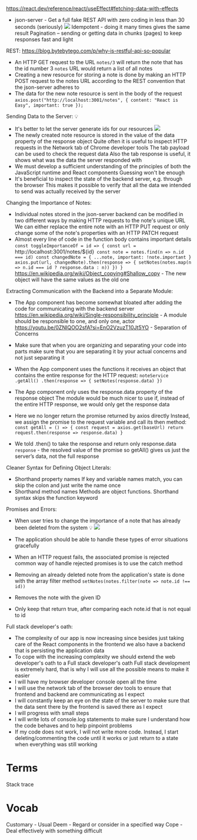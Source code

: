 https://react.dev/reference/react/useEffect#fetching-data-with-effects
- json-server - Get a full fake REST API with zero coding in less than 30 seconds (seriously)
![](https://substackcdn.com/image/fetch/w_1272,c_limit,f_webp,q_auto:good,fl_progressive:steep/https%3A%2F%2Fbucketeer-e05bbc84-baa3-437e-9518-adb32be77984.s3.amazonaws.com%2Fpublic%2Fimages%2F7dddcbec-355c-4697-9c52-b560eaa30fab_1600x900.png)
Idempotent - doing it many times gives the same result
Pagination – sending or getting data in chunks (pages) to keep responses fast and light

REST: https://blog.bytebytego.com/p/why-is-restful-api-so-popular
- An HTTP GET request to the URL `notes/3` will return the note that has the id number 3 `notes` URL would return a list of all notes
- Creating a new resource for storing a note is done by making an HTTP POST request
  to the notes URL according to the REST convention that the json-server adheres to
- The data for the new note resource is sent in the body of the request
`axios.post("http://localhost:3001/notes", {
  content: "React is Easy",
  important: true
});`


Sending Data to the Server: 💡
- It's better to let the server generate ids for our resources
![](https://fullstackopen.com/static/c5552febd21af4b5e6da5670e3eba1d0/5a190/20new.png)
- The newly created note resource is stored in the value of the data property of the response object
  Quite often it is useful to inspect HTTP requests in the Network tab of Chrome developer tools
  The tab payload can be used to check the request data
  Also the tab response is useful, it shows what was the data the server responded with
- We must develop a sufficient understanding of the principles of both the JavaScript runtime and React components
  Guessing won't be enough
- It's beneficial to inspect the state of the backend server, e.g. through the browser
  This makes it possible to verify that all the data we intended to send was actually received by the server


Changing the Importance of Notes:
- Individual notes stored in the json-server backend can be modified in two different ways by making HTTP requests to the note's unique URL
  We can either replace the entire note with an HTTP PUT request or only change some of the note's properties with an HTTP PATCH request
- Almost every line of code in the function body contains important details
`const toggleImportanceOf = id => {
  const url = `http://localhost:3001/notes/${id}`
  const note = notes.find(n => n.id === id)
  const changedNote = { ...note, important: !note.important }
  axios.put(url, changedNote).then(response => {
    setNotes(notes.map(n => n.id === id ? response.data : n))
  })
}`
https://en.wikipedia.org/wiki/Object_copying#Shallow_copy - The new object will have the same values as the old one


Extracting Communication with the Backend into a Separate Module:
- The App component has become somewhat bloated after adding the code for communicating with the backend server
https://en.wikipedia.org/wiki/Single-responsibility_principle - A module should be responsible to one, and only one, actor
https://youtu.be/0ZNIQOO2sfA?si=EnO2VzuzT10Jt5YO - Separation of Concerns
- Make sure that when you are organizing and separating your code into parts
  make sure that you are separating it by your actual concerns and not just separating it

- When the App component uses the functions it receives an object that contains the entire response for the HTTP request:
`noteService
  .getAll()
  .then(response => {
    setNotes(response.data)
  })`
- The App component only uses the response.data property of the response object
  The module would be much nicer to use if, instead of the entire HTTP response, we would only get the response data
- Here we no longer return the promise returned by axios directly
  Instead, we assign the promise to the request variable and call its then method:
`const getAll = () => {
  const request = axios.get(baseUrl)
  return request.then(response => response.data)
}`
- We told .then() to take the response and return only response.data `response` - the resolved value of the promise
  so getAll() gives us just the server’s data, not the full response


Cleaner Syntax for Defining Object Literals:
- Shorthand property names
  If key and variable names match, you can skip the colon and just write the name once
- Shorthand method names
  Methods are object functions. Shorthand syntax skips the function keyword


Promises and Errors:
- When user tries to change the importance of a note that has already been deleted from the system 💡
![](https://fullstackopen.com/static/fb3939d7196db5c1bb722bcf8b5ed0ac/5a190/23e.png)
- The application should be able to handle these types of error situations gracefully
- When an HTTP request fails, the associated promise is rejected
  common way of handle rejected promises is to use the catch method

- Removing an already deleted note from the application's state is done with the array filter method
`setNotes(notes.filter(note => note.id !== id))`
- Removes the note with the given ID
- Only keep that return true, after comparing each note.id that is not equal to id
<!-- - Imagine you're going through a basket of fruits and only keeping the ones that are not apples -->
<!-- `fruits.filter(fruit => fruit !== "apple")` -->

<!-- - Computed property: -->
<!-- `const key = "score"; -->
<!-- const obj = { -->
<!--   [key]: 100 -->
<!-- }; -->
<!-- console.log(obj);` // { score: 100 } -->
<!-- - Instead of writing score: 100, -->
<!--   you write [key]: 100, and JS computes that key (looks at the value of key, which is "score") -->


Full stack developer's oath:
- The complexity of our app is now increasing since besides just taking care of the React components in the frontend
  we also have a backend that is persisting the application data
- To cope with the increasing complexity we should extend the web developer's oath to a Full stack developer's oath
Full stack development is extremely hard, that is why I will use all the possible means to make it easier
- I will have my browser developer console open all the time
- I will use the network tab of the browser dev tools to ensure that frontend
  and backend are communicating as I expect
- I will constantly keep an eye on the state of the server to make sure that the data
  sent there by the frontend is saved there as I expect
- I will progress with small steps
- I will write lots of console.log statements to make sure I understand how the
  code behaves and to help pinpoint problems
- If my code does not work, I will not write more code. Instead, I start deleting/commenting
  the code until it works or just return to a state when everything was still working


# Terms
Stack trace

# Vocab
Customary - Usual
Deem - Regard or consider in a specified way
Cope - Deal effectively with something difficult
